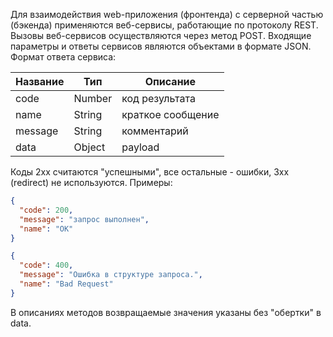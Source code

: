 Для взаимодействия web-приложения (фронтенда) с серверной частью (бэкенда) применяются веб-сервисы, работающие по протоколу REST. Вызовы веб-сервисов осуществляются через метод POST. Входящие параметры и ответы сервисов являются объектами в формате JSON. Формат ответа сервиса:

| Название | Тип    | Описание          |
|----------|--------|-------------------|
| code     | Number | код результата    |
| name     | String | краткое сообщение |
| message  | String | комментарий       |
| data     | Object | payload           |

Коды 2хх считаются "успешными", все остальные - ошибки, 3xx (redirect) не используются.
Примеры:
```json
{
  "code": 200,
  "message": "запрос выполнен",
  "name": "OK"
}
```

```json
{
  "code": 400,
  "message": "Ошибка в структуре запроса.",
  "name": "Bad Request"
}
```

В описаниях методов возвращаемые значения указаны без "обертки" в data.
